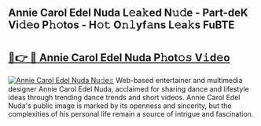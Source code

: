 ## Annie Carol Edel Nuda L𝚎a𝚔ed N𝚞𝚍e - Part-deK Vi𝚍𝚎o P𝚑𝚘tos - H𝚘𝚝 O𝚗𝚕yf𝚊ns L𝚎a𝚔s FuBTE

# <h2><a href="http://kfc6wko.oniu.top/?m=Annie+Carol+Edel+Nuda">🔗👉 🔴 Annie Carol Edel Nuda P𝚑ot𝚘𝚜 V𝚒d𝚎o</a></h2>

[![Annie Carol Edel Nuda Nu𝚍e𝚜](https://i.imgur.com/0qMVB7G.gif)](http://kfc6wko.oniu.top/?m=Annie+Carol+Edel+Nuda)
Web-based entertainer and multimedia designer Annie Carol Edel Nuda, acclaimed for sharing dance and lifestyle ideas through trending dance trends and short videos. Annie Carol Edel Nuda's public image is marked by its openness and sincerity, but the complexities of his personal life remain a source of intrigue and fascination.  

